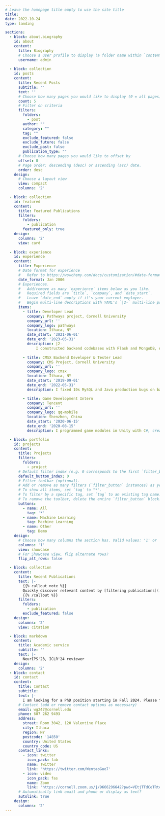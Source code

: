 ```yaml
---
# Leave the homepage title empty to use the site title
title:
date: 2022-10-24
type: landing

sections:
  - block: about.biography
    id: about
    content:
      title: Biography
      # Choose a user profile to display (a folder name within `content/authors/`)
      username: admin
  
  - block: collection
    id: posts
    content:
      title: Recent Posts
      subtitle: ''
      text: ''
      # Choose how many pages you would like to display (0 = all pages)
      count: 5
      # Filter on criteria
      filters:
        folders:
          - post
        author: ""
        category: ""
        tag: ""
        exclude_featured: false
        exclude_future: false
        exclude_past: false
        publication_type: ""
      # Choose how many pages you would like to offset by
      offset: 0
      # Page order: descending (desc) or ascending (asc) date.
      order: desc
    design:
      # Choose a layout view
      view: compact
      columns: '2'

  - block: collection
    id: featured
    content:
      title: Featured Publications
      filters:
        folders:
          - publication
        featured_only: true
    design:
      columns: '2'
      view: card
  
  - block: experience
    id: experience
    content:
      title: Experience
      # Date format for experience
      #   Refer to https://wowchemy.com/docs/customization/#date-format
      date_format: Jan 2006
      # Experiences.
      #   Add/remove as many `experience` items below as you like.
      #   Required fields are `title`, `company`, and `date_start`.
      #   Leave `date_end` empty if it's your current employer.
      #   Begin multi-line descriptions with YAML's `|2-` multi-line prefix.
      items:
        - title: Developer Lead
          company: Pathways project, Cornell University
          company_url: ''
          company_logo: pathways
          location: Ithaca, NY
          date_start: '2021-06-01'
          date_end: '2023-05-31'
          description: |2-
              I constructed backend codebases with Flask and MongoDB, designed search algorithms that provided diverse suggestions on course enrollment choices, and iterated search algorithms from students’ feedback. I deployed and maintained the [website](https://pathways.cornell.edu/) to serve 3000 Cornell students. 
      
        - title: CMSX Backend Developer & Tester Lead
          company: CMS Project, Cornell University
          company_url: ''
          company_logo: cmsx
          location: Ithaca, NY
          date_start: '2019-09-01'
          date_end: '2022-05-31'
          description: I fixed 10s MySQL and Java production bugs on backend, created 75 and reviewed 76 peer’s pull requests, and supervised new members and held weekly meetings to manage the team. The [website](https://www.cs.cornell.edu/Projects/cms/cmsx/) serves more than 8000 students in over 100 courses in Cornell University.

        - title: Game Development Intern
          company: Tencent
          company_url: ''
          company_logo: qq-mobile
          location: Shenzhen, China
          date_start: '2020-06-15'
          date_end: '2020-08-15'
          description: I programmed game modules in Unity with C#, created tools to accelerate project loading and compilation time, and analyzed the performance of C# libraries on serialization and deserialization.

  - block: portfolio
    id: projects
    content:
      title: Projects
      filters:
        folders:
          - project
      # Default filter index (e.g. 0 corresponds to the first `filter_button` instance below).
      default_button_index: 0
      # Filter toolbar (optional).
      # Add or remove as many filters (`filter_button` instances) as you like.
      # To show all items, set `tag` to "*".
      # To filter by a specific tag, set `tag` to an existing tag name.
      # To remove the toolbar, delete the entire `filter_button` block.
      buttons:
        - name: All
          tag: '*'
        - name: Machine Learning
          tag: Machine Learning
        - name: Other
          tag: Demo
    design:
      # Choose how many columns the section has. Valid values: '1' or '2'.
      columns: '1'
      view: showcase
      # For Showcase view, flip alternate rows?
      flip_alt_rows: false

  - block: collection
    content:
      title: Recent Publications
      text: |-
        {{% callout note %}}
        Quickly discover relevant content by [filtering publications](./publication/).
        {{% /callout %}}
      filters:
        folders:
          - publication
        exclude_featured: false
    design:
      columns: '2'
      view: citation

  - block: markdown
    content:
      title: Academic service
      subtitle: ''
      text: |-
        NeurIPS'23, ICLR'24 reviewer
    design:
      columns: '2'
  - block: contact
    id: contact
    content:
      title: Contact
      subtitle:
      text: |-
        I am looking for a PhD position starting in Fall 2024. Please feel free to contact me!
      # Contact (add or remove contact options as necessary)
      email: wg247@cornell.edu
      phone: 607 262 9493
      address:
        street: Room 3042, 120 Valentine Place
        city: Ithaca
        region: NY
        postcode: '14850'
        country: United States
        country_code: US
      contact_links:
        - icon: twitter
          icon_pack: fab
          name: Twitter
          link: 'https://twitter.com/WentaoGuo7'
        - icon: video
          icon_pack: fas
          name: Zoom
          link: 'https://cornell.zoom.us/j/9666296642?pwd=VEtjTTdCeTRtcWxsUmk5NTlMQ1ZuUT09'
      # Automatically link email and phone or display as text?
      autolink: true
    design:
      columns: '2'
---
```

